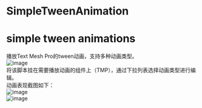# SimpleTweenAnimation
simple tween animations
====
播放Text Mesh Pro的tween动画，支持多种动画类型。<br>
![image](https://user-images.githubusercontent.com/11919052/171076785-7c30ae30-b684-4a4d-bbc2-731d50936ddb.png)<br>
将该脚本挂在需要播放动画的组件上（TMP），通过下拉列表选择动画类型进行编辑。<br>
动画表现截图如下：<br>
![image](https://user-images.githubusercontent.com/11919052/171077023-c28315cd-42e1-45c2-b289-b61ce76c6667.png)<br>
![image](https://user-images.githubusercontent.com/11919052/171077058-c8e4e6bf-28e1-4c3d-a8d4-0132e8a6b71c.png)<br>

